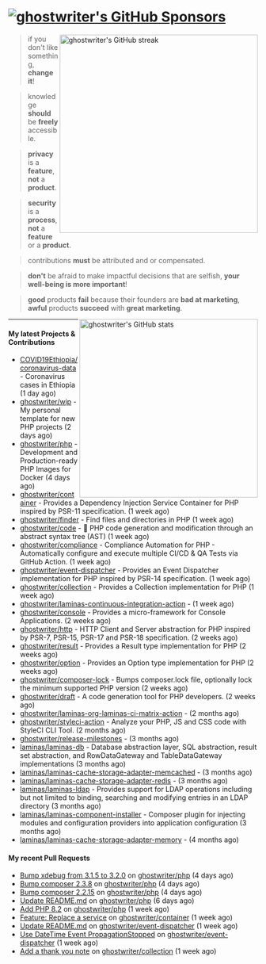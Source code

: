 # [![ghostwriter's GitHub Sponsors](https://img.shields.io/github/sponsors/ghostwriter?label=GitHub+Sponsors&style=flat-square&logo=GitHub%20Sponsors)](https://github.com/sponsors/ghostwriter)

<img alt="ghostwriter's GitHub streak" width="400px" align="right" src="https://github-readme-streak-stats.herokuapp.com/?cache_seconds=1800&user=ghostwriter">

> if you don't like something, **change it**!

> knowledge **should** be **freely** accessible.

> **privacy** is a **feature**, **not** a **product**.

> **security** is a **process**, **not** a **feature** or a **product**.

> contributions **must** be attributed and or compensated.

> **don't** be afraid to make impactful decisions that are selfish, **your well-being is more important**!

> **good** products **fail** because their founders are **bad at marketing**, **awful** products **succeed** with **great marketing**.

<img alt="ghostwriter's GitHub stats" width="360px" align="right" src="https://github-readme-stats.vercel.app/api?cache_seconds=1800&username=ghostwriter&show_icons=true&count_private=true&hide_title=true&hide_rank=true&icon_color=333">

---

#### My latest Projects & Contributions

- [COVID19Ethiopia/coronavirus-data](https://github.com/COVID19Ethiopia/coronavirus-data) - Coronavirus cases in Ethiopia (1 day ago)
- [ghostwriter/wip](https://github.com/ghostwriter/wip) - My personal template for new PHP projects (2 days ago)
- [ghostwriter/php](https://github.com/ghostwriter/php) - Development and Production-ready PHP Images for Docker (4 days ago)
- [ghostwriter/container](https://github.com/ghostwriter/container) - Provides a Dependency Injection Service Container for PHP inspired by PSR-11 specification. (1 week ago)
- [ghostwriter/finder](https://github.com/ghostwriter/finder) - Find files and directories in PHP (1 week ago)
- [ghostwriter/code](https://github.com/ghostwriter/code) - 🐘 PHP code generation and modification through an abstract syntax tree (AST) (1 week ago)
- [ghostwriter/compliance](https://github.com/ghostwriter/compliance) - Compliance Automation for PHP - Automatically configure and execute multiple CI/CD &amp; QA Tests via GitHub Action. (1 week ago)
- [ghostwriter/event-dispatcher](https://github.com/ghostwriter/event-dispatcher) - Provides an Event Dispatcher implementation for PHP inspired by PSR-14 specification. (1 week ago)
- [ghostwriter/collection](https://github.com/ghostwriter/collection) - Provides a Collection implementation for PHP (1 week ago)
- [ghostwriter/laminas-continuous-integration-action](https://github.com/ghostwriter/laminas-continuous-integration-action) -  (1 week ago)
- [ghostwriter/console](https://github.com/ghostwriter/console) - Provides a micro-framework for Console Applications. (2 weeks ago)
- [ghostwriter/http](https://github.com/ghostwriter/http) - HTTP Client and Server abstraction for PHP inspired by PSR-7, PSR-15, PSR-17 and PSR-18 specification. (2 weeks ago)
- [ghostwriter/result](https://github.com/ghostwriter/result) - Provides a Result type implementation for PHP (2 weeks ago)
- [ghostwriter/option](https://github.com/ghostwriter/option) - Provides an Option type implementation for PHP (2 weeks ago)
- [ghostwriter/composer-lock](https://github.com/ghostwriter/composer-lock) - Bumps composer.lock file, optionally lock the minimum supported PHP version (2 weeks ago)
- [ghostwriter/draft](https://github.com/ghostwriter/draft) - A code generation tool for PHP developers. (2 weeks ago)
- [ghostwriter/laminas-org-laminas-ci-matrix-action](https://github.com/ghostwriter/laminas-org-laminas-ci-matrix-action) -  (2 months ago)
- [ghostwriter/styleci-action](https://github.com/ghostwriter/styleci-action) - Analyze your PHP, JS and CSS code with StyleCI CLI Tool. (2 months ago)
- [ghostwriter/release-milestones](https://github.com/ghostwriter/release-milestones) -  (3 months ago)
- [laminas/laminas-db](https://github.com/laminas/laminas-db) - Database abstraction layer, SQL abstraction, result set abstraction, and RowDataGateway and TableDataGateway implementations (3 months ago)
- [laminas/laminas-cache-storage-adapter-memcached](https://github.com/laminas/laminas-cache-storage-adapter-memcached) -  (3 months ago)
- [laminas/laminas-cache-storage-adapter-redis](https://github.com/laminas/laminas-cache-storage-adapter-redis) -  (3 months ago)
- [laminas/laminas-ldap](https://github.com/laminas/laminas-ldap) - Provides support for LDAP operations including but not limited to binding, searching and modifying entries in an LDAP directory (3 months ago)
- [laminas/laminas-component-installer](https://github.com/laminas/laminas-component-installer) - Composer plugin for injecting modules and configuration providers into application configuration (3 months ago)
- [laminas/laminas-cache-storage-adapter-memory](https://github.com/laminas/laminas-cache-storage-adapter-memory) -  (4 months ago)

#### My recent Pull Requests

- [Bump xdebug from 3.1.5 to 3.2.0](https://github.com/ghostwriter/php/pull/75) on [ghostwriter/php](https://github.com/ghostwriter/php) (4 days ago)
- [Bump composer 2.3.8](https://github.com/ghostwriter/php/pull/74) on [ghostwriter/php](https://github.com/ghostwriter/php) (4 days ago)
- [Bump composer 2.2.15](https://github.com/ghostwriter/php/pull/73) on [ghostwriter/php](https://github.com/ghostwriter/php) (4 days ago)
- [Update README.md](https://github.com/ghostwriter/php/pull/72) on [ghostwriter/php](https://github.com/ghostwriter/php) (6 days ago)
- [Add PHP 8.2](https://github.com/ghostwriter/php/pull/71) on [ghostwriter/php](https://github.com/ghostwriter/php) (1 week ago)
- [Feature: Replace a service](https://github.com/ghostwriter/container/pull/11) on [ghostwriter/container](https://github.com/ghostwriter/container) (1 week ago)
- [Update README.md](https://github.com/ghostwriter/event-dispatcher/pull/8) on [ghostwriter/event-dispatcher](https://github.com/ghostwriter/event-dispatcher) (1 week ago)
- [Use DateTime Event PropagationStopped](https://github.com/ghostwriter/event-dispatcher/pull/7) on [ghostwriter/event-dispatcher](https://github.com/ghostwriter/event-dispatcher) (1 week ago)
- [Add a thank you note](https://github.com/ghostwriter/collection/pull/1) on [ghostwriter/collection](https://github.com/ghostwriter/collection) (1 week ago)
